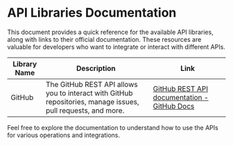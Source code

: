 # API Libraries Documentation

This document provides a quick reference for the available API libraries, along with links to their official documentation. These resources are valuable for developers who want to integrate or interact with different APIs.

| Library Name | Description | Link |
|--------------|-------------|------|
| GitHub       | The GitHub REST API allows you to interact with GitHub repositories, manage issues, pull requests, and more. | [GitHub REST API documentation - GitHub Docs](https://docs.github.com/rest) |

Feel free to explore the documentation to understand how to use the APIs for various operations and integrations.

